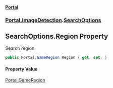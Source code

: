 #### [Portal](index.md 'index')
### [Portal.ImageDetection](Portal.ImageDetection.md 'Portal.ImageDetection').[SearchOptions](Portal.ImageDetection.SearchOptions.md 'Portal.ImageDetection.SearchOptions')

## SearchOptions.Region Property

Search region.

```csharp
public Portal.GameRegion Region { get; set; }
```

#### Property Value
[Portal.GameRegion](https://docs.microsoft.com/en-us/dotnet/api/Portal.GameRegion 'Portal.GameRegion')